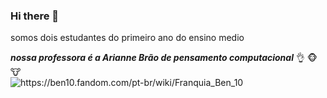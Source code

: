 ### Hi there 👋

somos dois estudantes do primeiro ano do ensino medio

***nossa professora é a Arianne Brão de pensamento computacional*** :ok_hand:	:monkey_face:	:cow:	
  <img src="imagem.jpg" alt="https://ben10.fandom.com/pt-br/wiki/Franquia_Ben_10">
